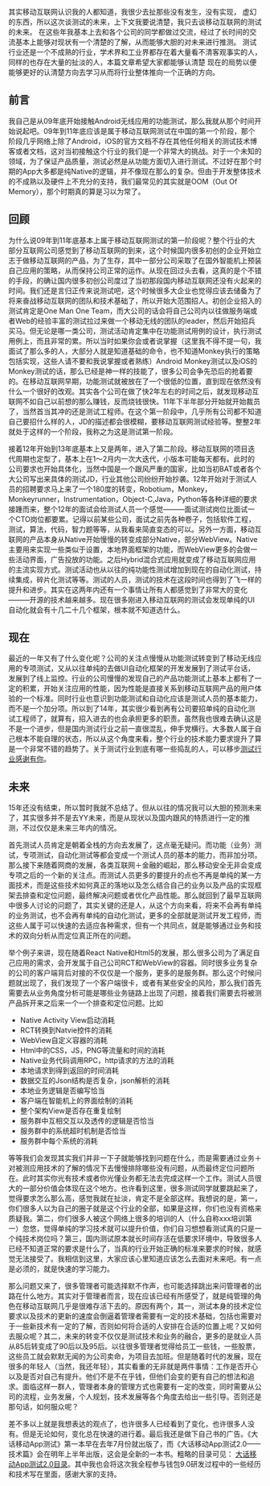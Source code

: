   其实移动互联网认识我的人都知道，我很少去扯那些没有发生，没有实现，
  虚幻的东西，所以这次谈测试的未来，上下文我要说清楚，我只去谈移动互联网的测试的未来。
  	在这些年我基本上去和各个公司的同学都做过交流，经过了长时间的交流基本上能够对现状有一个清楚的了解，从而能够大胆的对未来进行推测。
  测试行业还是一个不成熟的行业，学术界和工业界都存在着大量看不清客观事实的人，同样的也存在大量的扯淡的人，本篇文章希望大家都能够认清楚
  现在的局势以便能够更好的认清楚方向去学习从而将行业整体推向一个正确的方向。
  
前言
---
  我自己是从09年底开始接触Android无线应用的功能测试，那么我就从那个时间开始说起吧。09年到11年底应该是属于移动互联网测试在中国的第一个阶段，那个阶段几乎网络上除了Android，iOS的官方文档不存在其他任何相关的测试技术博客或者文档，这对当初接触这个行业的我们是一个非常大的挑战。对于一个未知的领域，为了保证产品质量，测试必然是从功能方面切入进行测试。不过好在那个时期的App大多都是纯Native的逻辑，并不像现在那么的复杂。但由于开发整体技术的不成熟以及硬件上不充分的支持，我们最常见的其实就是OOM（Out Of Memory），那个时期真的算是习以为常了。
  
回顾
---
  为什么说09年到11年底基本上属于移动互联网测试的第一阶段呢？整个行业的大部分互联网公司感觉到了移动互联网的到来，这个时候国内很多初创的企业开始立志于做移动互联网的产品，为了生存，其中一部分公司采取了在国外智能机上预装自己应用的策略，从而保持公司正常的运作。从现在回过头去看，这真的是个不错的手段，的确让国内很多初创公司度过了当初那段国内移动互联网还没有火起来的时间。我们还是言归正传来说测试吧，这个时候很多大企业也觉得应该去储备为了将来奋战移动互联网的团队和技术基础了，所以开始大范围招人。初创企业招入的测试肯定是One Man One Team，而大公司的话会将自己公司内以往做服务端或者Web的经验丰富的测试拉过来做一个移动无线的团队的leader，然后开始招兵买马。但无论是哪一类公司，测试活动肯定集中在功能测试用例的设计，执行测试用例上，而且非常的累。所以当时如果你会或者说掌握（这里我不得不提一句，我面试了那么多的人，大部分人就是知道基础的命令，也不知道Monkey执行的策略包括实现，这些人请不要和我说掌握或者熟练）Android Monkey测试以及iOS的Monkey测试的话，那么已经是神一样的技能了，很多公司会争先恐后的抢着要的。在移动互联网早期，功能测试就被放在了一个很低的位置，直到现在依然没有什么一个很好的改观。其实各个公司在做了快2年左右的时间之后，就发现移动互联网不如自己以前想的那么赚钱，反而烧钱很快。11年下半年部分开始就开始裁员了，当然首当其冲的还是测试工程师。在这个第一阶段中，几乎所有公司都不知道自己要招什么样的人，JD的描述都会很模糊，要移动互联网测试经验等。整整2年就处于这样的一个阶段，我称之为这是测试第一阶段。
  
  接着12年开始到13年底基本上又是两年，进入了第二阶段。移动互联网的项目迭代周期也定型了，基本上在1～2月内一次大迭代，小版本可能每天都有。此时的公司要求也开始具体化，当然中国是一个跟风严重的国家，比如当初BAT或者各个大公司写出来具体的测试JD，行业其他公司纷纷开始抄袭。12年开始对于测试人员的招聘要求马上来了一个180度的转变，Robotium，Monkey，Monkeyrunner，Instrumentation，Object-C,Java，Python等各种详细的要求接踵而来，整个12年的面试会给测试人员一个感觉———面试测试岗位比面试一个CTO岗位都要累。记得以前某些公司，面试之前先各种卷子，包括软件工程，测试，算法，代码，智力题等等，从我看来简直变态的可以。另外一方面，移动互联网的产品本身从Native开始慢慢的转变成部分Native，部分WebView。Native主要用来实现一些类似于设置，本地界面框架的功能，而WebView更多的会做一些活动界面，广告投放的功能。之后Hybrid混合式应用就变成了移动互联网应用的主流实现方式。测试活动也从以往的纯功能性测试增加到现在的自动化测试，持续集成，碎片化测试等等。测试的人员，测试的技术在这段时间也得到了飞一样的提升和进步。其实在这两年内还有一个事情让所有人都感觉到了非常大的变化———开源的技术越来越多。现在很多刚进入移动互联网的测试会发现单纯的UI自动化就会有十几二十几个框架，根本就不知道选什么。
  
现在
---
  最近的一年又有了什么变化呢？公司的关注点慢慢从功能测试转变到了移动无线应用的专项测试，又从以往单纯的去做UI自动化框架的开发发展到了测试平台话，发展到了线上监控。行业的公司慢慢的发现自己的产品功能测试上基本上都有了一定的积累，开始关注应用的性能，因为性能是直接关系到移动互联网产品的用户体验的一个标准。同时行业也意识到功能测试和自动化应该是测试人员的基本能力，而不是一个加分项。所以到了14年，其实很少看到再有公司要招单纯的自动化测试工程师了，就算有，招入进去的也会承担更多的职责。虽然我也很难去确认这是不是一个进步，但是国内测试行业之前一直很混乱，伸手党横行。大多数人属于自己根本不能自理的状态，所以从这个角度来看，整个行业的技术能力要求提升了算是一个非常不错的趋势了。关于测试行业到底有哪一些捣乱的人，可以移步[测试行业感谢有你](https://testerhome.com/topics/2660)。
  
未来
---
  15年还没有结束，所以暂时我就不总结了。但从以往的情况我可以大胆的预测未来了，其实很多并不是去YY未来，而是从现状以及国内跟风的特质进行一定的推测，不过仅仅是未来三年内的情况。
  
  首先测试人员肯定是朝着全栈的方向去发展了，这点毫无疑问。而功能（业务）测试，专项测试，自动化测试等都会变成一个测试人员的基本的能力，而非加分项。那么接下来随着网商的发展，各类互联网＋金融的崛起，那么移动安全无非会变成专项之后的一个新的关注点。而测试人员更多的要提升的点也不再是单纯的某一方面技术，而是这些技术如何真正的落地以及怎么结合自己的业务以及产品的实现框架去排查和定位问题，最终解决问题或者优化产品性能。那么就回到了最早互联网中很多人讨论的问题了，其实关键的还是人，从这个方向来看，将来不会再有单纯的业务测试，也不会再有单纯的自动化测试，更多的全部就是测试开发工程师，而这些人属于可以快速的去适应各种需求，但有一个共同点，就是能够通过业务和技术的双向分析从而定位真正所在的问题。
  
  举个例子来讲，现在随着React Native和Html5的发展，那么很多公司为了满足自己应用的需求，会开发属于自己公司RCT和WebView的容器。同时很多业务复杂的公司的客户端背后对接的不仅仅是一个服务，更多的是服务群。那么这个时候问题就出现了，我们发现了一个客户端很卡，或者有某些安全的风险，那么我们首先需要去从业务角度分析可能是哪些业务链路上出现了问题，接着我们需要去将被测产品拆开来之后来一个一个排查和定位问题。比如

* Native Activity View启动消耗
* RCT转换到Natvie控件的消耗
* WebView自定义容器的消耗
* Html中的CSS，JS，PNG等流量和时间的消耗
* Native业务代码调用RPC，http请求的方法的消耗
* 本地请求到得到返回的时间消耗
* 数据交互的Json结构是否复杂，json解析的消耗
* 本地业务逻辑是否编写恰当
* 客户端在智能机上的界面绘制的消耗
* 整个架构View是否存在重复绘制
* 服务群中互相交互以及透传的逻辑是否恰当
* 服务群中的系统超时机制是否恰当
* 服务群中每个系统的消耗

等等我们会发现其实我们并非一下子就能够找到问题在什么，而是需要通过业务＋对被测应用技术的了解的情况下去慢慢排除哪些没有问题，从而最终定位问题所在。此时其实你光有技术或者你光懂业务都无法去完成这样一个工作。测试人员很大的一部分价值会体现在这个地方。也许看到这里，很多测试同学就要跳起来了，觉得要求怎么那么高，感觉我就在扯淡，肯定不是全部这样。我想说的是，第一，你们很多人以为自己的圈子就是这个行业的全部，如果是这样，你们也没有资格来质疑我。第二，你们很多人被这个网络上很多的培训的人（什么自称xxx培训第一）忽悠，觉得单纯的学习技术就可以提升价值，你们自习想想看测试真的只是一个纯技术岗位吗？第三，国内测试原本就长时间存活在低要求环境中，导致很多人已经不知道正常的要求是什么了，当真的行业开始正确的标准来要求的时候，就感觉无法接受了。我相信到这里，大家应该心里知道应该怎么去面对未来吧。有一点是必须的，就是快速的学习能力。

那么问题又来了，很多管理者可能选择默不作声，也可能选择跳出来问管理者的出路在什么地方。其实对于管理者而言，现在应该已经有所感受了，就是纯管理的角色在移动互联网几乎是很难存活下去的。原因有两个，其一，测试本身的技术定位要求以及技术的更新的速度会倒逼着管理者需要有一定的技术基础，包括也需要对于一些新技术有一定的了解，否则如何将合适的人安排在合适的位置上呢？又如何去服众呢？其二，未来的转变不仅仅是测试技术和业务的融合，更多的是就业人员从85后转变成了90后以及95后。以往很多管理者觉得给员工一些钱，一些股票，这些员工就会默默无闻的为公司卖命，为项目去加班。但是随着时代的发展，现在很多的年轻人（当然，我还年轻），其实看重的无非就是两件事情：工作是否开心以及是否对自己有提升。他们不是不在乎钱，但他们会变的更有自己的想法和追求。面临这样一群人，管理者本身的管理方式也需要有一定的改变，同时需要从公司的流程，业务发展，个人规划，技术发展等各个角度去给出一些引导。否则还是那句话，如何服众呢？

差不多以上就是我想表达的观点了，也许很多人已经看到了变化，也许很多人没有。但是无论如何，变化总在快速的进行着。最后我还是做下自己书的广告。《大话移动App测试》第一本早在去年7月份就出版了，而《大话移动App测试2.0——技术篇》会在明年上半年出版，这会是全新的一本书。粗略的目录可见： [大话移动App测试2.0目录](https://testerhome.com/topics/2095)。其中我也会将这次我全程参与钱包9.0研发过程中的一些经历和技术写在里面，感谢大家的支持。

